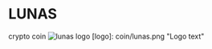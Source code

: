 # LUNAS
crypto coin
![lunas logo](https://vk.com/photo308485690_457250409)
[logo]: coin/lunas.png "Logo text"
